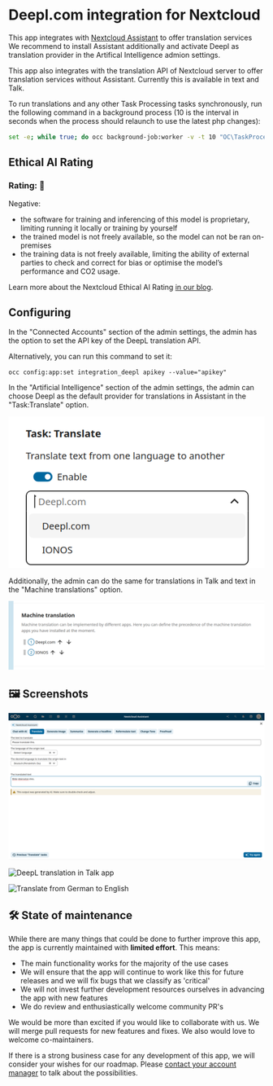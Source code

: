 # Deepl.com integration for Nextcloud

This app integrates with [Nextcloud Assistant](https://apps.nextcloud.com/apps/assistant) to offer translation services We recommend to install Assistant additionally and activate Deepl as translation provider in the Artifical Intelligence admion settings.

This app also integrates with the translation API of Nextcloud server to offer translation services without Assistant. Currently this is available in text and Talk.

To run translations and any other Task Processing tasks synchronously, run the following command in a background process (10 is the interval in seconds when the process should relaunch to use the latest php changes):

```sh
set -e; while true; do occ background-job:worker -v -t 10 "OC\TaskProcessing\SynchronousBackgroundJob"; done
```

## Ethical AI Rating
### Rating: 🔴

Negative:
* the software for training and inferencing of this model is proprietary, limiting running it locally or training by yourself
* the trained model is not freely available, so the model can not be ran on-premises
* the training data is not freely available, limiting the ability of external parties to check and correct for bias or optimise the model’s performance and CO2 usage.

Learn more about the Nextcloud Ethical AI Rating [in our blog](https://nextcloud.com/blog/nextcloud-ethical-ai-rating/).

## Configuring

In the "Connected Accounts" section of the admin settings, the admin has the option to set the API key of the DeepL translation API.

Alternatively, you can run this command to set it:
```
occ config:app:set integration_deepl apikey --value="apikey"
```

In the "Artificial Intelligence" section of the admin settings, the admin can choose Deepl as the default provider for translations in Assistant in the "Task:Translate" option.

![Set Deepl for Assistant translation](img/Screenshot_Settings_1.png)

Additionally, the admin can do the same for translations in Talk and text in the "Machine translations" option.

![Set Deepl as translate provider](img/Screenshot_Settings_2.png)

## 🖼️ Screenshots
![DeepL translation in Assistant app](img/screenshot_assistant.png)

![DeepL translation in Talk app](img/screenshot1.png)

![Translate from German to English](img/screenshot2.png)

## 🛠️ State of maintenance

While there are many things that could be done to further improve this app, the app is currently maintained with **limited effort**. This means:

- The main functionality works for the majority of the use cases
- We will ensure that the app will continue to work like this for future releases and we will fix bugs that we classify as 'critical'
- We will not invest further development resources ourselves in advancing the app with new features
- We do review and enthusiastically welcome community PR's

We would be more than excited if you would like to collaborate with us. We will merge pull requests for new features and fixes. We also would love to welcome co-maintainers.

If there is a strong business case for any development of this app, we will consider your wishes for our roadmap. Please [contact your account manager](https://nextcloud.com/enterprise/) to talk about the possibilities.
